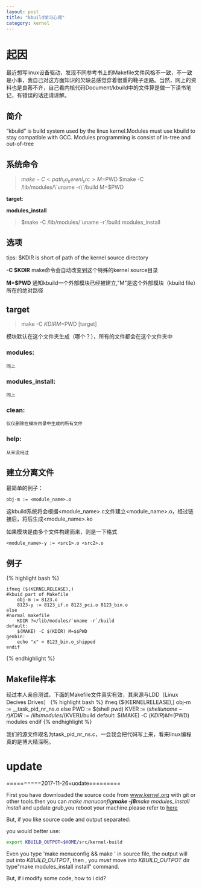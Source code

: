 ```yaml
---
layout: post
title: "kbuild学习心得"
category: kernel
---
```


# 起因
最近想写linux设备驱动，发现不同参考书上的Makefile文件风格不一致，不一致是小事，我自己对这方面知识的欠缺总感觉穿着很重的鞋子走路。当然，网上的资料也是良莠不齐，自己看内核代码Document/kbuild中的文件算是做一下读书笔记，有错误的话还请谅解。

## 简介
“kbuild” is build system used by the linux kernel.Modules must use kbuild to stay compatible with GCC. Modules programming is consist of in-tree and out-of-tree

## 系统命令

>$make -C <path_to_kerenl_src> M=$PWD
>$make -C /lib/modules/\`uname -r\`/build M=$PWD

__target__:

__modules_install__

>$make -C /lib/modules/\`uname -r\`/build modules_install

## 选项

tips: $KDIR is short of path of the kernel source directory

__-C $KDIR__
	make命令会自动改变到这个特殊的kernel source目录

__M=$PWD__
	通知kbuild一个外部模块已经被建立,"M"是这个外部模块（kbuild file）所在的绝对路径

## target
>make -C $KDIR M=$PWD [target]

模块默认在这个文件夹生成（哪个？），所有的文件都会在这个文件夹中

### modules:
	同上

### modules_install:
	同上

### clean:
	仅仅删除在模块目录中生成的所有文件

### help:
	从来没用过

## 建立分离文件
最简单的例子：

	obj-m := <module_name>.o

这kbuild系统将会根据<module_name>.c文件建立<module_name>.o，经过链接后，将后生成<module_name>.ko

如果模块是由多个文件构建而来，则是一下格式

	<module_name>-y := <src1>.o <src2>.o



## 例子
{% highlight bash %}


	ifneq ($(KERNELRELEASE),)
	#kbuid part of Makefile
		obj-m := 8123.o
		8123-y := 8123_if.o 8123_pci.o 8123_bin.o
	else
	#normal makefile
		KDIR ?=/lib/modules/`uname -r`/build
	default:
		$(MAKE) -C $(KDIR) M=$$PWD
	genbin:
		echo "x" > 8123_bin.o_shipped
	endif


{% endhighlight	%}

## Makefile样本
经过本人亲自测试，下面的Makefile文件真实有效，其来源与LDD（Linux Decives Drives）
{% highlight bash %}
	ifneq ($(KERNELRELEASE),)
		obj-m := __task_pid_nr_ns.o
	else
		PWD := $(shell pwd)
		KVER := $(shell uname -r)
		KDIR := /lib/modules/$(KVER)/build
	default:
		$(MAKE) -C $(KDIR) M=$(PWD)	modules
	endif
{% endhighlight %}

我们的源文件取名为task_pid_nr_ns.c，一会我会把代码写上来，看来linux编程真的是博大精深啊。

# update

==========2017-11-26=uodate=========

First you have downloaded the source code from www.kernel.org with git or other tools.then you can *make menuconfig**make -j8**make modules_install install* and update grub,you reboot your machine.please refer to [here](http://www.aftermath.cn/DebianBuildKernel.html)

But, if you like source code and output separated:

you would better use:

```bash
export KBUILD_OUTPOT=$HOME/src/kernel-build
```

Even you type 'make menuconfig && make ' in source file, the output will put into  *KBUILD_OUTPOT*, then , you *must* move into *KBUILD_OUTPOT* dir type"make modules_install install" command.

But, if i modify some code, how to i did?
